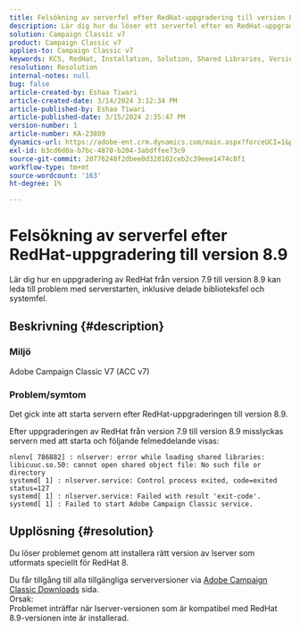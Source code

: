 ```yaml
---
title: Felsökning av serverfel efter RedHat-uppgradering till version 8.9
description: Lär dig hur du löser ett serverfel efter en RedHat-uppgradering till version 8.9, inklusive delade biblioteksfel och problem med Adobe Campaign Classic-tjänster.
solution: Campaign Classic v7
product: Campaign Classic v7
applies-to: Campaign Classic v7
keywords: KCS, RedHat, Installation, Solution, Shared Libraries, Version 7.9, Version 8.9, Upgrade, nlserver, exit-code
resolution: Resolution
internal-notes: null
bug: false
article-created-by: Eshaa Tiwari
article-created-date: 3/14/2024 3:12:34 PM
article-published-by: Eshaa Tiwari
article-published-date: 3/15/2024 2:35:47 PM
version-number: 1
article-number: KA-23889
dynamics-url: https://adobe-ent.crm.dynamics.com/main.aspx?forceUCI=1&pagetype=entityrecord&etn=knowledgearticle&id=ff036546-15e2-ee11-904c-6045bd03c412
exl-id: b3cd6d0a-b7bc-4870-b204-3abdffee73c9
source-git-commit: 20776248f2dbee0d328102ceb2c39eee1474c8f1
workflow-type: tm+mt
source-wordcount: '163'
ht-degree: 1%

---
```


# Felsökning av serverfel efter RedHat-uppgradering till version 8.9


Lär dig hur en uppgradering av RedHat från version 7.9 till version 8.9 kan leda till problem med serverstarten, inklusive delade biblioteksfel och systemfel.

## Beskrivning {#description}


### Miljö

Adobe Campaign Classic V7 (ACC v7)

### Problem/symtom

Det gick inte att starta servern efter RedHat-uppgraderingen till version 8.9.

Efter uppgraderingen av RedHat från version 7.9 till version 8.9 misslyckas servern med att starta och följande felmeddelande visas:


```
nlenv[ 786882] : nlserver: error while loading shared libraries: libicuuc.so.50: cannot open shared object file: No such file or directory
systemd[ 1] : nlserver.service: Control process exited, code=exited status=127
systemd[ 1] : nlserver.service: Failed with result 'exit-code'.
systemd[ 1] : Failed to start Adobe Campaign Classic service.
```





## Upplösning {#resolution}


Du löser problemet genom att installera rätt version av lserver som utformats speciellt för RedHat 8.

Du får tillgång till alla tillgängliga serverversioner via [Adobe Campaign Classic Downloads](https://experience.adobe.com/#/downloads/content/software-distribution/en/campaign.html) sida.
<br>Orsak: <br>
Problemet inträffar när lserver-versionen som är kompatibel med RedHat 8.9-versionen inte är installerad.
